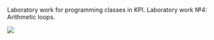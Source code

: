Laboratory work for programming classes in KPI. Laboratory work №4: Arithmetic loops.

![](https://user-images.githubusercontent.com/54308737/67631903-1fe67500-f8a5-11e9-9815-1b84c203481c.png)
